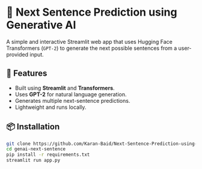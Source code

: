 # 🧠 Next Sentence Prediction using Generative AI

A simple and interactive Streamlit web app that uses Hugging Face Transformers (`GPT-2`) to generate the next possible sentences from a user-provided input.

## 🚀 Features

- Built using **Streamlit** and **Transformers**.
- Uses **GPT-2** for natural language generation.
- Generates multiple next-sentence predictions.
- Lightweight and runs locally.

## 📦 Installation

```bash
git clone https://github.com/Karan-Baid/Next-Sentence-Prediction-using-Generative-AI.git
cd genai-next-sentence
pip install -r requirements.txt
streamlit run app.py
